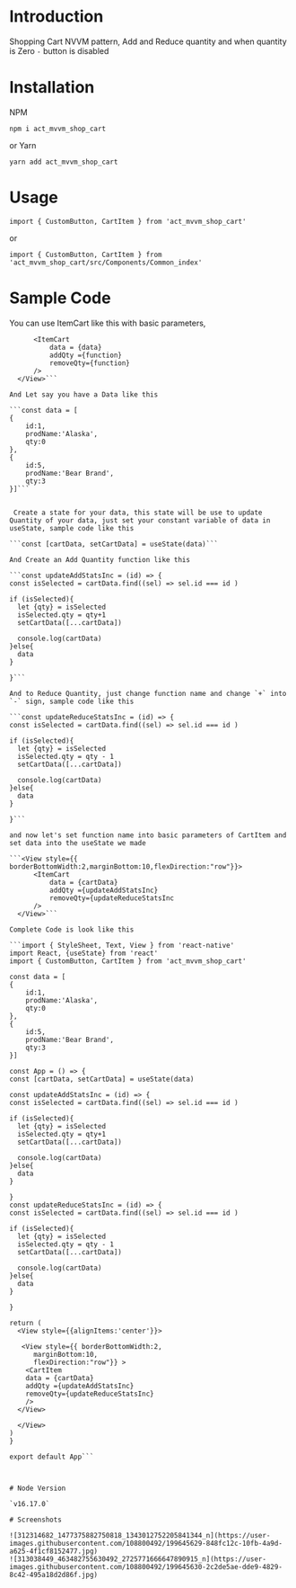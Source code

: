 # Introduction

Shopping Cart NVVM pattern, Add and Reduce quantity and when quantity is Zero `-` button is disabled 

# Installation

NPM

```npm i act_mvvm_shop_cart```

or Yarn

```yarn add act_mvvm_shop_cart```

# Usage

`import { CustomButton, CartItem } from 'act_mvvm_shop_cart'`

or 

`import { CustomButton, CartItem } from 'act_mvvm_shop_cart/src/Components/Common_index'`

# Sample Code

 You can use ItemCart like this with basic parameters,

  ```<View style={{ borderBottomWidth:2,marginBottom:10,flexDirection:"row"}}> 
        <ItemCart
            data = {data}
            addQty ={function}
            removeQty={function}
        />
    </View>```

And Let say you have a Data like this

```const data = [
  {
      id:1,
      prodName:'Alaska',
      qty:0
  },
  {
      id:5,
      prodName:'Bear Brand',
      qty:3
  }]```


   Create a state for your data, this state will be use to update Quantity of your data, just set your constant variable of data in useState, sample code like this
    
  ```const [cartData, setCartData] = useState(data)```

  And Create an Add Quantity function like this

  ```const updateAddStatsInc = (id) => {
  const isSelected = cartData.find((sel) => sel.id === id )
  
  if (isSelected){
    let {qty} = isSelected
    isSelected.qty = qty+1
    setCartData([...cartData])
    
    console.log(cartData)
  }else{
    data
  }

}```

And to Reduce Quantity, just change function name and change `+` into `-` sign, sample code like this

```const updateReduceStatsInc = (id) => {
  const isSelected = cartData.find((sel) => sel.id === id )
  
  if (isSelected){
    let {qty} = isSelected
    isSelected.qty = qty - 1
    setCartData([...cartData])
    
    console.log(cartData)
  }else{
    data
  }

}```

and now let's set function name into basic parameters of CartItem and set data into the useState we made

```<View style={{ borderBottomWidth:2,marginBottom:10,flexDirection:"row"}}> 
        <ItemCart
            data = {cartData}
            addQty ={updateAddStatsInc}
            removeQty={updateReduceStatsInc
        />
    </View>```

Complete Code is look like this

```import { StyleSheet, Text, View } from 'react-native'
import React, {useState} from 'react'
import { CustomButton, CartItem } from 'act_mvvm_shop_cart' 

const data = [
  {
      id:1,
      prodName:'Alaska',
      qty:0
  },
  {
      id:5,
      prodName:'Bear Brand',
      qty:3
  }]

const App = () => {
const [cartData, setCartData] = useState(data)

const updateAddStatsInc = (id) => {
  const isSelected = cartData.find((sel) => sel.id === id )
  
  if (isSelected){
    let {qty} = isSelected
    isSelected.qty = qty+1
    setCartData([...cartData])
    
    console.log(cartData)
  }else{
    data
  }

}
const updateReduceStatsInc = (id) => {
  const isSelected = cartData.find((sel) => sel.id === id )
  
  if (isSelected){
    let {qty} = isSelected
    isSelected.qty = qty - 1
    setCartData([...cartData])
    
    console.log(cartData)
  }else{
    data
  }

}

  return (
    <View style={{alignItems:'center'}}>

     <View style={{ borderBottomWidth:2,
        marginBottom:10,
        flexDirection:"row"}} >
      <CartItem
      data = {cartData}
      addQty ={updateAddStatsInc}
      removeQty={updateReduceStatsInc}
      />
    </View>
      
    </View>
  )
}

export default App```

  

# Node Version

`v16.17.0`

# Screenshots

![312314682_1477375882750818_1343012752205841344_n](https://user-images.githubusercontent.com/108800492/199645629-848fc12c-10fb-4a9d-a625-4f1cf8152477.jpg)
![313038449_463482755630492_2725771666647890915_n](https://user-images.githubusercontent.com/108800492/199645630-2c2de5ae-dde9-4829-8c42-495a18d2d86f.jpg)

